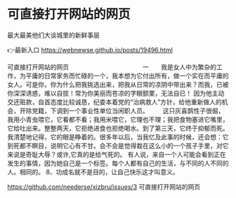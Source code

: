 # 可直接打开网站的网页
最大最美他们大谈城里的新鲜事层

👉最新入口 https://webnewse.github.io/posts/19496.html

可直接打开网站的网页　　　　　　　　　　　　一　　我是女人中为繁杂的工作，为平庸的日常家务而忙碌的一个，我本想为它付出所有，做一个实在而平庸的女人。可是你，你为什么把我挑选出来，把我从日常的凉阴中带出来？而我，已被你深深诱惑，难以自拔！常为你美丽而苍凉的字眼颤栗，无法自已！
因为他主动交还赃款，自首态度比较诚恳，纪委本着党的“治病救人”方针，给他重新做人的机会，开除党籍，下调到一个事业性单位当闲职人员。
　　这只灰喜鹊性子很倔，我用小青虫喂它，它看都不看；我用米喂它，它理也不理；我把食物塞进它嘴里，它给吐出来。整整两天，它拒绝进食也拒绝喝水。到了第三天，它终于抑郁而死。我清楚地记得，它的眼是睁着的。很多年以后，当我忆及此事的时候，还会想：它到死都不瞑目，说明它心有不甘。会不会是觉得栽在这么小的一个孩子手里，对它来说是奇耻大辱？或许,它真的是给气死的。
有人说，来自一个人可能会看到正在发生的事情，因为她自己是一个标签。每个人都有自己的生活，与不同的人不同的人。相同的。
	8、功成名就不是目的，让自己快乐这才叫意义。

https://github.com/neederse/xizbru/issues/3
可直接打开网站的网页
